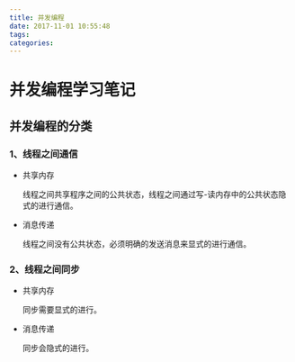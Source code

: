 ```yaml
---
title: 并发编程
date: 2017-11-01 10:55:48
tags:
categories:
---
```

# 并发编程学习笔记

## 并发编程的分类

### 1、线程之间通信

- 共享内存

    线程之间共享程序之间的公共状态，线程之间通过写-读内存中的公共状态隐式的进行通信。

- 消息传递

    线程之间没有公共状态，必须明确的发送消息来显式的进行通信。

### 2、线程之间同步

- 共享内存

    同步需要显式的进行。

- 消息传递

    同步会隐式的进行。